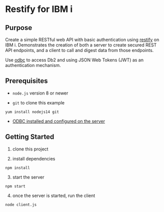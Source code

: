 # Restify for IBM i

## Purpose

Create a simple RESTful web API with basic authentication using [restify](http://restify.com/) on IBM i. Demonstrates the creation of both a server to create secured REST API endpoints, and a client to call and digest data from those endpoints.

Use [odbc](https://www.npmjs.com/package/odbc) to access Db2 and using JSON Web Tokens (JWT) as an authentication mechanism.

## Prerequisites

- `node.js` version 8 or newer

- `git` to clone this example

`yum install nodejs14 git`

- [ODBC installed and configured on the server](https://github.com/IBM/ibmi-oss-examples/blob/master/odbc/odbc.md)

## Getting Started

1. clone this project

2. install dependencies

  `npm install`

3. start the server

  `npm start`

4. once the server is started, run the client

  `node client.js`
